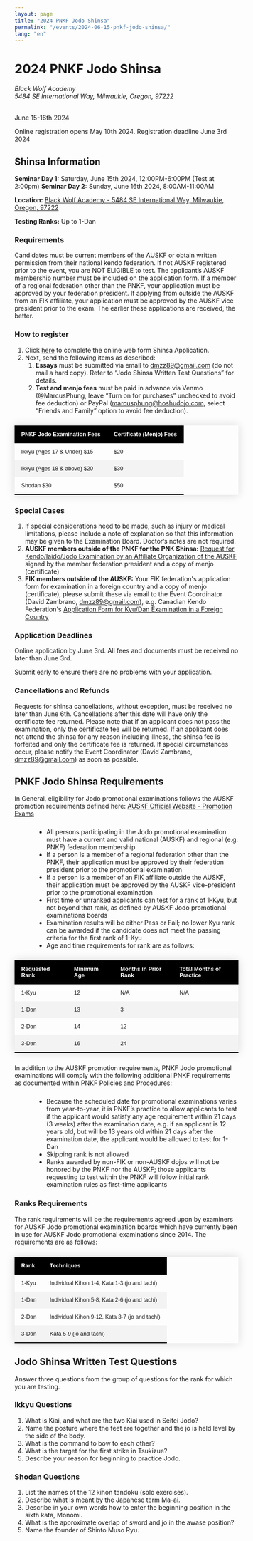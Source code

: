 ```yaml
---
layout: page
title: "2024 PNKF Jodo Shinsa"
permalink: "/events/2024-06-15-pnkf-jodo-shinsa/"
lang: "en"
---
```


<style>
  .c-text-content ol, ul{
    margin: 1.5rem 0 1.5rem 3rem;
  }

  .c-text-content ul {
    list-style: disc;
  }

  .c-text-content ol {
    list-style: decimal;
  }

  .c-text-content ol ol {
    list-style: lower-alpha
  }

  .c-text-content li {
    margin: 1rem 0;
  }

  table {
    border-collapse: collapse;
    margin: 25px 0;
    font-size: 0.9em;
    font-family: sans-serif;
    min-width: 400px;
    box-shadow: 0 0 20px rgba(0, 0, 0, 0.15);
  }

  thead tr {
    background-color: #000;
    color: #ffffff;
    text-align: left;
  }

  th, td {
    padding: 12px 15px;
  }

  tbody tr:nth-of-type(even) {
    background-color: #f3f3f3;
  }

  tbody tr:last-of-type {
    border-bottom: 2px solid #000;
  }
</style>


# 2024 PNKF Jodo Shinsa 

<address>
    Black Wolf Academy<br />
    5484 SE International Way, Milwaukie, Oregon, 97222
</address>
<br />
<p><date>June 15-16th 2024</date></p>

Online registration opens May 10th 2024. Registration deadline June 3rd 2024

## Shinsa Information

<strong>Seminar Day 1:</strong> Saturday, June 15th 2024, 12:00PM-6:00PM (Test at 2:00pm)
<strong>Seminar Day 2:</strong> Sunday, June 16th 2024, 8:00AM-11:00AM

<strong>Location:</strong> <a href="https://maps.app.goo.gl/nnmKTvHjDChvZBnr6">Black Wolf Academy - 5484 SE International Way, Milwaukie, Oregon, 97222</a>

<strong>Testing Ranks:</strong> Up to 1-Dan

### Requirements 

Candidates must be current members of the AUSKF or obtain written permission from their national kendo federation. If not AUSKF registered prior to the event, you are NOT ELIGIBLE to test. The applicant’s AUSKF membership number must be included on the application form. If a member of a regional federation other than the PNKF, your application must be approved by your federation president. If applying from outside the AUSKF from an FIK affiliate, your application must be approved by the AUSKF vice president prior to the exam. The earlier these applications are received, the better.

### How to register

1. Click <a href="https://docs.google.com/forms/d/e/1FAIpQLSf5OgI1hsuLlHwqHlinI2WOCthduH-aEJsOCLoOI9LObzkCmQ/viewform?usp=sharing" target="_blank">here</a> to complete the online web form Shinsa Application.
2. Next, send the following items as described:
    1. <strong>Essays</strong> must be submitted via email to <a href="mailto:dmzz89@gmail.com">dmzz89@gmail.com</a> (do not mail a hard copy). Refer to “Jodo Shinsa Written Test Questions” for details.
    2. <strong>Test and menjo fees</strong> must be paid in advance via Venmo (@MarcusPhung, leave “Turn on for purchases” unchecked to avoid fee deduction) or PayPal (<a href="mailto:marcusphung@hoshudojo.com">marcusphung@hoshudojo.com</a>, select “Friends and Family” option to avoid fee deduction).

<table>
    <thead>
        <tr>
            <th>PNKF Jodo Examination Fees</th>
            <th>Certificate (Menjo) Fees</th>
        </tr>
    </thead>
    <tbody>
        <tr>
            <td>Ikkyu (Ages 17 & Under) $15</td>
            <td>$20</td>
        </tr>
        <tr>
            <td>Ikkyu (Ages 18 & above) $20</td>
            <td>$30</td>
        </tr>
        <tr>
            <td>Shodan $30</td>
            <td>$50</td>
        </tr>
    </tbody>
</table>

### Special Cases 

1. If special considerations need to be made, such as injury or medical limitations, please include a note of explanation so that this information may be given to the Examination Board. Doctor’s notes are not required.
2. <strong>AUSKF members outside of the PNKF for the PNK Shinsa:</strong> <a href="https://drive.google.com/open?id=12GYFnjFNlfYaaHXQ0QqgD_lC2n2WXzB6">Request for Kendo/Iaido/Jodo Examination by an Affiliate Organization of the AUSKF</a> signed by the member federation president and a copy of menjo (certificate)
3. <strong>FIK members outside of the AUSKF:</strong> Your FIK federation's application form for examination in a foreign country and a copy of menjo (certificate), please submit these via email to the Event Coordinator (David Zambrano, <a href="mailto:dmzz89@gmail.com">dmzz89@gmail.com</a>), e.g. Canadian Kendo Federation's <a href="https://kendo-canada.com/wp-content/uploads/2017/12/ForeignApplicationForm.pdf">Application Form for Kyu/Dan Examination in a Foreign Country</a>

### Application Deadlines 

Online application by June 3rd. All fees and documents must be received no later than June 3rd.

Submit early to ensure there are no problems with your application.

### Cancellations and Refunds 

Requests for shinsa cancellations, without exception, must be received no later than June 6th. Cancellations after this date will have only the certificate fee returned. Please note that if an applicant does not pass the examination, only the certificate fee will be returned. If an applicant does not attend the shinsa for any reason including illness, the shinsa fee is forfeited and only the certificate fee is returned. If special circumstances occur, please notify the Event Coordinator (David Zambrano, <a href="mailto:dmzz89@gmail.com">dmzz89@gmail.com</a>) as soon as possible. 

## PNKF Jodo Shinsa Requirements 

In General, eligibility for Jodo promotional examinations follows the AUSKF promotion requirements defined here: <a href="https://www.auskf.org/forms/promotion-exams">AUSKF Official Website - Promotion Exams</a>

* All persons participating in the Jodo promotional examination must have a current and valid national (AUSKF) and regional (e.g. PNKF) federation membership 
* If a person is a member of a regional federation other than the PNKF, their application must be approved by their federation president prior to the promotional examination 
* If a person is a member of an FIK affiliate outside the AUSKF, their application must be approved by the AUSKF vice-president prior to the promotional examination 
* First time or unranked applicants can test for a rank of 1-Kyu, but not beyond that rank, as defined by AUSKF Jodo promotional examinations boards 
* Examination results will be either Pass or Fail; no lower Kyu rank can be awarded if the candidate does not meet the passing criteria for the first rank of 1-Kyu 
* Age and time requirements for rank are as follows: 

<table>
    <thead>
        <tr>
            <th>Requested Rank</th>
            <th>Minimum Age</th>
            <th>Months in Prior Rank</th>
            <th>Total Months of Practice</th>
        </tr>
    </thead>
    <tbody>
        <tr>
            <td>1-Kyu</td>
            <td>12</td>
            <td>N/A</td>
            <td>N/A</td>
        </tr>
        <tr>
            <td>1-Dan</td>
            <td>13</td>
            <td>3</td>
            <td></td>
        </tr>
        <tr>
            <td>2-Dan</td>
            <td>14</td>
            <td>12</td>
            <td></td>
        </tr>
        <tr>
            <td>3-Dan</td>
            <td>16</td>
            <td>24</td>
            <td></td>
        </tr>
    </tbody>
</table>
 
In addition to the AUSKF promotion requirements, PNKF Jodo promotional examinations will comply with the following additional PNKF requirements as documented within PNKF Policies and Procedures:

* Because the scheduled date for promotional examinations varies from year-to-year, it is PNKF’s practice to allow applicants to test if the applicant would satisfy any age requirement within 21 days (3 weeks) after the examination date, e.g. if an applicant is 12 years old, but will be 13 years old within 21 days after the examination date, the applicant would be allowed to test for 1-Dan
* Skipping rank is not allowed
* Ranks awarded by non-FIK or non-AUSKF dojos will not be honored by the PNKF nor the AUSKF; those applicants requesting to test within the PNKF will follow initial rank examination rules as first-time applicants

### Ranks Requirements 

The rank requirements will be the requirements agreed upon by examiners for AUSKF Jodo promotional examination boards which have currently been in use for AUSKF Jodo promotional examinations since 2014. The requirements are as follows: 

<table>
    <thead>
        <tr>
            <th>Rank</th>
            <th>Techniques</th>
        </tr>
    </thead>
    <tbody>
        <tr>
            <td>1-Kyu</td>
            <td>Individual Kihon 1-4, Kata 1-3 (jo and tachi)</td>
        </tr>
        <tr>
            <td>1-Dan</td>
            <td>Individual Kihon 5-8, Kata 2-6 (jo and tachi)</td>
        </tr>
        <tr>
            <td>2-Dan</td>
            <td>Individual Kihon 9-12, Kata 3-7 (jo and tachi)</td>
        </tr>
        <tr>
            <td>3-Dan</td>
            <td>Kata 5-9 (jo and tachi)</td>
        </tr>
    </tbody>
</table>

## Jodo Shinsa Written Test Questions 

Answer three questions from the group of questions for the rank for which you are testing. 

### Ikkyu Questions 

1. What is Kiai, and what are the two Kiai used in Seitei Jodo? 
2. Name the posture where the feet are together and the jo is held level by the side of the body. 
3. What is the command to bow to each other? 
4. What is the target for the first strike in Tsukizue? 
5. Describe your reason for beginning to practice Jodo. 

### Shodan Questions 

1. List the names of the 12 kihon tandoku (solo exercises).  
2. Describe what is meant by the Japanese term Ma-ai. 
3. Describe in your own words how to enter the beginning position in the sixth kata, Monomi.  
4. What is the approximate overlap of sword and jo in the awase position?  
5. Name the founder of Shinto Muso Ryu. 

